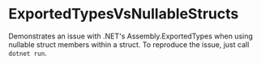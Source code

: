 # ExportedTypesVsNullableStructs

Demonstrates an issue with .NET's Assembly.ExportedTypes when using nullable struct members within a struct.
To reproduce the issue, just call `dotnet run`.